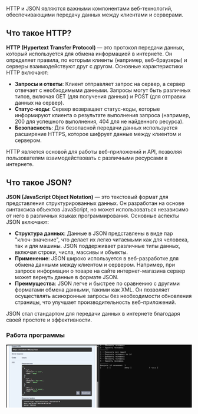 HTTP и JSON являются важными компонентами веб-технологий, обеспечивающими передачу данных между клиентами и серверами.

## Что такое HTTP?

**HTTP (Hypertext Transfer Protocol)** — это протокол передачи данных, который используется для обмена информацией в интернете. Он определяет правила, по которым клиенты (например, веб-браузеры) и серверы взаимодействуют друг с другом. Основные характеристики HTTP включают:

- **Запросы и ответы**: Клиент отправляет запрос на сервер, а сервер отвечает с необходимыми данными. Запросы могут быть различных типов, включая GET (для получения данных) и POST (для отправки данных на сервер).
- **Статус-коды**: Сервер возвращает статус-коды, которые информируют клиента о результате выполнения запроса (например, 200 для успешного выполнения, 404 для не найденного ресурса).
- **Безопасность**: Для безопасной передачи данных используется расширение HTTPS, которое шифрует данные между клиентом и сервером.

HTTP является основой для работы веб-приложений и API, позволяя пользователям взаимодействовать с различными ресурсами в интернете.

## Что такое JSON?

**JSON (JavaScript Object Notation)** — это текстовый формат для представления структурированных данных. Он разработан на основе синтаксиса объектов JavaScript, но может использоваться независимо от него в различных языках программирования. Основные аспекты JSON включают:

- **Структура данных**: Данные в JSON представлены в виде пар "ключ-значение", что делает их легко читаемыми как для человека, так и для машины. JSON поддерживает различные типы данных, включая строки, числа, массивы и объекты.
- **Применение**: JSON широко используется в веб-разработке для обмена данными между клиентом и сервером. Например, при запросе информации о товаре на сайте интернет-магазина сервер может вернуть данные в формате JSON.
- **Преимущества**: JSON легче и быстрее по сравнению с другими форматами обмена данными, такими как XML. Он позволяет осуществлять асинхронные запросы без необходимости обновления страницы, что улучшает производительность веб-приложений.

JSON стал стандартом для передачи данных в интернете благодаря своей простоте и эффективности.




### Работа программы
![](working.png)
